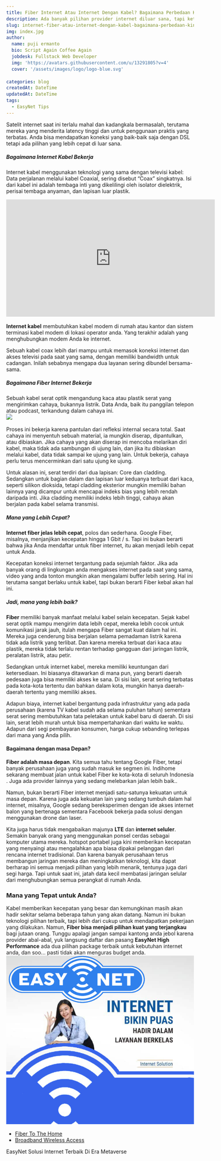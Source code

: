 ```yaml
---
title: Fiber Internet Atau Internet Dengan Kabel? Bagaimana Perbedaan Kinerjanya
description: Ada banyak pilihan provider internet diluar sana, tapi ketika datang ke pilihan yang lebih statis dan stabil, kadangkala kita harus memiliki dua pilihan, internet yang bekerja dengan kabel atau internet yang bekerja pada Fiber (Serat Optik)....
slug: internet-fiber-atau-internet-dengan-kabel-bagaimana-perbedaan-kinerjanya
img: index.jpg
author:
  name: puji ermanto
  bio: Script Again Coffee Again
  jobdesk: Fullstack Web Developer
  img: 'https://avatars.githubusercontent.com/u/13291805?v=4'
  cover: '/assets/images/logo/logo-blue.svg'

categories: blog
createdAt: DateTime
updatedAt: DateTime
tags:
  - EasyNet Tips  
---  
```


Satelit internet saat ini terlalu mahal dan kadangkala bermasalah, terutama mereka yang menderita latency tinggi dan untuk penggunaan praktis yang terbatas. Anda bisa mendapatkan koneksi yang baik-baik saja dengan DSL tetapi ada pilihan yang lebih cepat di luar sana.  

##### Bagaimana Internet Kabel Bekerja  
Internet kabel menggunakan teknologi yang sama dengan televisi kabel: Data perjalanan melalui kabel Coaxial, sering disebut “Coax” singkatnya. Isi dari kabel ini adalah tembaga inti yang dikelilingi oleh isolator dielektrik, perisai tembaga anyaman, dan lapisan luar plastik.  
<div class="ratio ratio-16x9">
<iframe width="560" height="315" src="https://www.youtube.com/embed/IOZjdDHYB0g" title="YouTube video player" frameborder="0" allow="accelerometer; autoplay; clipboard-write; encrypted-media; gyroscope; picture-in-picture" allowfullscreen></iframe>
</div>  

**Internet kabel** membutuhkan kabel modem di rumah atau kantor dan sistem terminasi kabel modem di lokasi operator anda. Yang terakhir adalah yang menghubungkan modem Anda ke internet.

Sebuah kabel coax lebih dari mampu untuk memasok koneksi internet dan akses televisi pada saat yang sama, dengan memiliki bandwidth untuk cadangan. Inilah sebabnya mengapa dua layanan sering dibundel bersama-sama.  

##### Bagaimana Fiber Internet Bekerja  
Sebuah kabel serat optik mengandung kaca atau plastik serat yang mengirimkan cahaya, bukannya listrik. Data Anda, baik itu panggilan telepon atau podcast, terkandung dalam cahaya ini.  
<img src="http://tipsinfoterbaru.com/wp-content/uploads/2018/01/Internet-fiber-optik.jpg" class="img-fluid">  

Proses ini bekerja karena pantulan dari refleksi internal secara total. Saat cahaya ini menyentuh sebuah material, ia mungkin diserap, dipantulkan, atau dibiaskan. Jika cahaya yang akan diserap ini mencoba melarikan diri kabel, maka tidak ada sambungan di ujung lain, dan jika itu dibiaskan melalui kabel, data tidak sampai ke ujung yang lain. Untuk bekerja, cahaya perlu terus mencerminkan dari satu ujung ke ujung.  

Untuk alasan ini, serat terdiri dari dua lapisan: Core dan cladding. Sedangkan untuk bagian dalam dan lapisan luar keduanya terbuat dari kaca, seperti silikon dioksida, tetapi cladding eksterior mungkin memiliki bahan lainnya yang dicampur untuk mencapai indeks bias yang lebih rendah daripada inti. Jika cladding memiliki indeks lebih tinggi, cahaya akan berjalan pada kabel selama transmisi.  

##### Mana yang Lebih Cepat?  

**Internet fiber jelas lebih cepat**, polos dan sederhana. Google Fiber, misalnya, menjanjikan kecepatan hingga 1 Gbit / s. Tapi ini bukan berarti bahwa jika Anda mendaftar untuk fiber internet, itu akan menjadi lebih cepat untuk Anda.

Kecepatan koneksi internet tergantung pada sejumlah faktor. Jika ada banyak orang di lingkungan anda mengakses internet pada saat yang sama, video yang anda tonton mungkin akan mengalami buffer lebih sering. Hal ini terutama sangat berlaku untuk kabel, tapi bukan berarti Fiber kebal akan hal ini.  

##### Jadi, mana yang lebih baik?  
**Fiber** memiliki banyak manfaat melalui kabel selain kecepatan. Sejak kabel serat optik mampu mengirim data lebih cepat, mereka lebih cocok untuk komunikasi jarak jauh, itulah mengapa Fiber sangat kuat dalam hal ini. Mereka juga cenderung bisa berjalan selama pemadaman listrik karena tidak ada listrik yang terlibat. Dan karena mereka terbuat dari kaca atau plastik, mereka tidak terlalu rentan terhadap gangguan dari jaringan listrik, peralatan listrik, atau petir.

Sedangkan untuk internet kabel, mereka memiliki keuntungan dari ketersediaan. Ini biasanya ditawarkan di mana pun, yang berarti daerah pedesaan juga bisa memiliki akses ke sana. Di sisi lain, serat sering terbatas pada kota-kota tertentu  dan bahkan dalam kota, mungkin hanya daerah-daerah tertentu yang memiliki akses.

Adapun biaya, internet kabel bergantung pada infrastruktur yang ada pada perusahaan (karena TV kabel sudah ada selama puluhan tahun) sementara serat sering membutuhkan tata peletakan untuk kabel baru di daerah. Di sisi lain, serat lebih murah untuk bisa mempertahankan dari waktu ke waktu. Adapun dari segi pembayaran konsumen, harga cukup sebanding terlepas dari mana yang Anda pilih.  

#### Bagaimana dengan masa Depan?  
**Fiber adalah masa depan**. Kita semua tahu tentang Google Fiber, tetapi banyak perusahaan juga yang sudah masuk ke segmen ini. Indihome sekarang membuat jalan untuk kabel Fiber ke kota-kota di seluruh Indonesia . Juga ada provider lainnya yang sedang melebarkan jalan lebih baik..

Namun, bukan berarti Fiber internet menjadi satu-satunya kekuatan untuk masa depan. Karena juga ada kekuatan lain yang sedang tumbuh dalam hal internet, misalnya, Google sedang bereksperimen dengan ide akses internet balon yang bertenaga sementara Facebook bekerja pada solusi dengan menggunakan drone dan laser.  

Kita juga harus tidak mengabaikan majunya **LTE** dan **internet seluler**. Semakin banyak orang yang menggunakan ponsel cerdas sebagai komputer utama mereka. hotspot portabel juga kini memberikan kecepatan yang menyaingi atau mengalahkan apa biasa dipakai pelanggan dari rencana internet tradisional. Dan karena banyak perusahaan terus membangun jaringan mereka dan meningkatkan teknologi, kita dapat berharap ini semua menjadi pilihan yang lebih menarik, tentunya juga dari segi harga. Tapi untuk saat ini, jatah data kecil membatasi jaringan selular dari menghubungkan semua perangkat di rumah Anda.  

### Mana yang Tepat untuk Anda?  
Kabel memberikan kecepatan yang besar dan kemungkinan masih akan hadir sekitar selama beberapa tahun yang akan datang. Namun ini bukan teknologi pilihan terbaik, tapi lebih dari cukup untuk mendapatkan pekerjaan yang dilakukan. Namun, **Fiber bisa menjadi pilihan kuat yang terjangkau** bagi jutaan orang.
Tunggu apalagi jangan sampai  kantong anda jebol karena provider abal-abal, yuk langsung daftar dan pasang **EasyNet High Performance** ada dua pilihan package terbaik  untuk  kebutuhan internet anda, dan soo... pasti tidak akan menguras  budget anda.  
<img src="https://raw.githubusercontent.com/codesyariah122/Easy-Net/main/assets/content/easy-net-solution.jpg" class="img-fluid">  

- <a href="/packages/ftth/fiber-to-the-home">Fiber To The Home</a>  
- <a href="/packages/bwa/broadband-wireless-access">Broadband Wireless Access</a>  
<span class="badge bg-primary">
	EasyNet Solusi Internet Terbaik Di Era Metaverse
</span>

